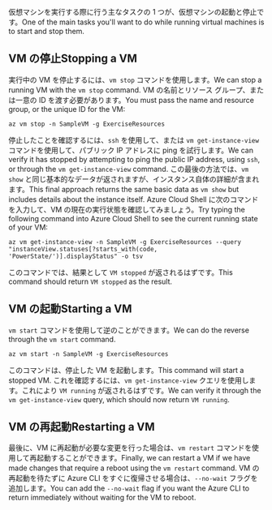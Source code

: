 <span data-ttu-id="f1631-101">仮想マシンを実行する際に行う主なタスクの 1 つが、仮想マシンの起動と停止です。</span><span class="sxs-lookup"><span data-stu-id="f1631-101">One of the main tasks you'll want to do while running virtual machines is to start and stop them.</span></span>

## <a name="stopping-a-vm"></a><span data-ttu-id="f1631-102">VM の停止</span><span class="sxs-lookup"><span data-stu-id="f1631-102">Stopping a VM</span></span>

<span data-ttu-id="f1631-103">実行中の VM を停止するには、`vm stop` コマンドを使用します。</span><span class="sxs-lookup"><span data-stu-id="f1631-103">We can stop a running VM with the `vm stop` command.</span></span> <span data-ttu-id="f1631-104">VM の名前とリソース グループ、または一意の ID を渡す必要があります。</span><span class="sxs-lookup"><span data-stu-id="f1631-104">You must pass the name and resource group, or the unique ID for the VM:</span></span>

```azurecli
az vm stop -n SampleVM -g ExerciseResources
```

<span data-ttu-id="f1631-105">停止したことを確認するには、`ssh` を使用して、または `vm get-instance-view` コマンドを使用して、パブリック IP アドレスに ping を試行します。</span><span class="sxs-lookup"><span data-stu-id="f1631-105">We can verify it has stopped by attempting to ping the public IP address, using `ssh`, or through the `vm get-instance-view` command.</span></span> <span data-ttu-id="f1631-106">この最後の方法では、`vm show` と同じ基本的なデータが返されますが、インスタンス自体の詳細が含まれます。</span><span class="sxs-lookup"><span data-stu-id="f1631-106">This final approach returns the same basic data as `vm show` but includes details about the instance itself.</span></span> <span data-ttu-id="f1631-107">Azure Cloud Shell に次のコマンドを入力して、VM の現在の実行状態を確認してみましょう。</span><span class="sxs-lookup"><span data-stu-id="f1631-107">Try typing the following command into Azure Cloud Shell to see the current running state of your VM:</span></span>

```azurecli
az vm get-instance-view -n SampleVM -g ExerciseResources --query "instanceView.statuses[?starts_with(code, 'PowerState/')].displayStatus" -o tsv
```

<span data-ttu-id="f1631-108">このコマンドでは、結果として `VM stopped` が返されるはずです。</span><span class="sxs-lookup"><span data-stu-id="f1631-108">This command should return `VM stopped` as the result.</span></span>

## <a name="starting-a-vm"></a><span data-ttu-id="f1631-109">VM の起動</span><span class="sxs-lookup"><span data-stu-id="f1631-109">Starting a VM</span></span>

<span data-ttu-id="f1631-110">`vm start` コマンドを使用して逆のことができます。</span><span class="sxs-lookup"><span data-stu-id="f1631-110">We can do the reverse through the `vm start` command.</span></span>

```azurecli
az vm start -n SampleVM -g ExerciseResources
```

<span data-ttu-id="f1631-111">このコマンドは、停止した VM を起動します。</span><span class="sxs-lookup"><span data-stu-id="f1631-111">This command will start a stopped VM.</span></span> <span data-ttu-id="f1631-112">これを確認するには、`vm get-instance-view` クエリを使用します。これにより `VM running` が返されるはずです。</span><span class="sxs-lookup"><span data-stu-id="f1631-112">We can verify it through the `vm get-instance-view` query, which should now return `VM running`.</span></span>

## <a name="restarting-a-vm"></a><span data-ttu-id="f1631-113">VM の再起動</span><span class="sxs-lookup"><span data-stu-id="f1631-113">Restarting a VM</span></span>

<span data-ttu-id="f1631-114">最後に、VM に再起動が必要な変更を行った場合は、`vm restart` コマンドを使用して再起動することができます。</span><span class="sxs-lookup"><span data-stu-id="f1631-114">Finally, we can restart a VM if we have made changes that require a reboot using the `vm restart` command.</span></span> <span data-ttu-id="f1631-115">VM の再起動を待たずに Azure CLI をすぐに復帰させる場合は、`--no-wait` フラグを追加します。</span><span class="sxs-lookup"><span data-stu-id="f1631-115">You can add the `--no-wait` flag if you want the Azure CLI to return immediately without waiting for the VM to reboot.</span></span>

